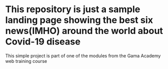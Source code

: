 # This repository is just a sample landing page showing the best six news(IMHO) around the world about Covid-19 disease

This simple project is part of one of the modules from the Gama Academy web training course